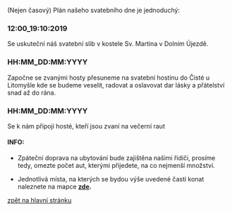 (Nejen časový) Plán našeho svatebního dne je jednoduchý:

### 12:00_19:10:2019
Se uskuteční náš svatební slib
v kostele Sv. Martina v Dolním Újezdě.

### HH:MM_DD:MM:YYYY
Započne se zvanými hosty přesuneme na svatební hostinu do Čisté u Litomyšle
kde se budeme veselit, radovat a oslavovat dar lásky a přátelství
snad až do rána.

### HH:MM_DD:MM:YYYY
Se k nám připojí hosté, kteří jsou zvaní na večerní raut

#### INFO:
* Zpáteční doprava na ubytování bude zajištěna našimi řidiči,
prosíme tedy, omezte počet aut, kterými přijedete, na co nejmenší množství.

* Jednotlivá místa, na kterých se bydou výše uvedené časti konat naleznete na mapce
  **[zde](https://en.mapy.cz/zakladni?vlastni-body&x=16.3107002&y=49.8350967&z=12&ut=Svatebn%C3%AD%20ob%C5%99ad&ut=Fara%20-%20m%C3%ADsto%20setk%C3%A1n%C3%AD%20p%C5%99ed%20ob%C5%99adem&ut=Mo%C5%BEnost%20parkov%C3%A1n%C3%AD&ut=Ubytov%C3%A1n%C3%AD%20Ymca&ut=Ubytov%C3%A1n%C3%AD%20Nad%20z%C3%A1mkem&ut=Hostina&uc=9lLy9xWXusEqPeM8Rh9lUqJxWlIaguNOI581xWXif&ud=49%C2%B049%2731.730%22N%2C%2016%C2%B015%2714.722%22E&ud=49%C2%B049%2732.284%22N%2C%2016%C2%B015%2711.883%22E&ud=49%C2%B049%2733.156%22N%2C%2016%C2%B015%2711.690%22E&ud=49%C2%B052%2722.551%22N%2C%2016%C2%B018%2749.258%22E&ud=ulice%20Za%20Brankou%20298%2C%20Litomy%C5%A1l%2C%20570%2001%2C%20okres%20Svitavy&ud=%C4%8D%C3%A1st%20obce%20%C4%8Cist%C3%A1%20422%2C%20%C4%8Cist%C3%A1%2C%20569%2056%2C%20okres%20Svitavy).**

[zpět na hlavní stránku](../IntroPage.md)